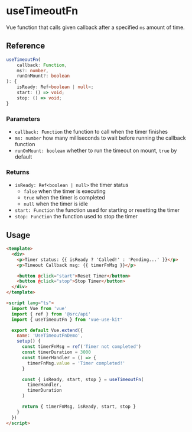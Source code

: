 # useTimeoutFn

Vue function that calls given callback after a specified `ms` amount of time.

## Reference

```typescript
useTimeoutFn(
    callback: Function,
    ms?: number,
    runOnMount?: boolean
): {
    isReady: Ref<boolean | null>;
    start: () => void;
    stop: () => void;
}
```

### Parameters

- `callback: Function` the function to call when the timer finishes
- `ms: number` how many milliseconds to wait before running the callback function
- `runOnMount: boolean` whether to run the timeout on mount, `true` by default

### Returns

- `isReady: Ref<boolean | null>` the timer status
  - `false` when the timer is executing 
  - `true` when the timer is completed
  - `null` when the timer is idle
- `start: Function` the function used for starting or resetting the timer
- `stop: Function` the function used to stop the timer

## Usage

```html
<template>
  <div>
    <p>Timer status: {{ isReady ? 'Called!' : 'Pending...' }}</p>
    <p>Timeout Callback msg: {{ timerFnMsg }}</p>

    <button @click="start">Reset Timer</button>
    <button @click="stop">Stop Timer</button>
  </div>
</template>

<script lang="ts">
  import Vue from 'vue'
  import { ref } from '@src/api'
  import { useTimeoutFn } from 'vue-use-kit'

  export default Vue.extend({
    name: 'UseTimeoutFnDemo',
    setup() {
      const timerFnMsg = ref('Timer not completed')
      const timerDuration = 3000
      const timerHandler = () => {
        timerFnMsg.value = 'Timer completed!'
      }

      const { isReady, start, stop } = useTimeoutFn(
        timerHandler,
        timerDuration
      )

      return { timerFnMsg, isReady, start, stop }
    }
  })
</script>
```
